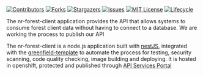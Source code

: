 <!-- PROJECT SHIELDS -->

[![Contributors](https://img.shields.io/github/contributors/bcgov/nr-forest-client)](/../../graphs/contributors)
[![Forks](https://img.shields.io/github/forks/bcgov/nr-forest-client)](/../../network/members)
[![Stargazers](https://img.shields.io/github/stars/bcgov/nr-forest-client)](/../../stargazers)
[![Issues](https://img.shields.io/github/issues/bcgov/nr-forest-client)](/../../issues)
[![MIT License](https://img.shields.io/github/license/bcgov/nr-forest-client.svg)](/LICENSE.md)
[![Lifecycle](https://img.shields.io/badge/Lifecycle-Experimental-339999)](https://github.com/bcgov/repomountie/blob/master/doc/lifecycle-badges.md)

The nr-forest-client application provides the API that allows systems to consume forest client data without having to connect to a database. We are working the process to publish our API  

The nr-forest-client is a node.js application built with [nestJS](https://docs.nestjs.com), integrated with the [greenfield-template](https://github.com/bcgov/greenfield-template) to automate the process for testing, security scanning, code quality checking, image building and deploying. It is hosted in openshift, protected and published through [API Services Portal](https://api.gov.bc.ca/)



